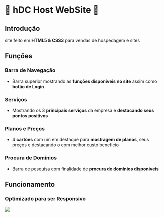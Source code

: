 # 🌆 hDC Host WebSite 🌆
## Introdução
site feito em **HTML5 & CSS3** para vendas de hospedagem e sites
## Funções
### Barra de Navegação
- Barra superior mostrando as **funções disponiveis no site** assim como **botão de Login**
### Serviços
- Mostrando os 3 **principais serviços** da empresa e **destacando seus pontos positivos**
### Planos e Preços
- 4 **cartões** com um em destaque para **mostragem de planos**, seus preços e destacando o com melhor custo beneficio
### Procura de Dominios
- Barra de pesquisa com finalidade de **procura de domínios disponiveis**

## Funcionamento
### Optimizado para ser **Responsivo**
<img src="img/2023-12-12-19-22-20.gif" />

